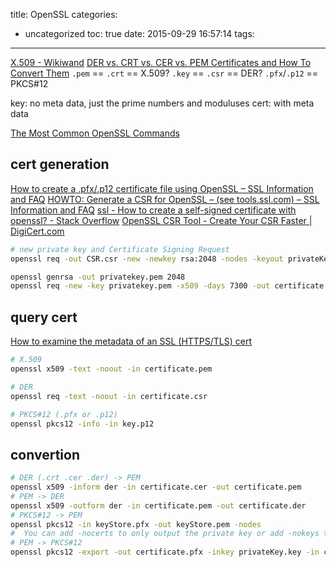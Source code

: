 title: OpenSSL
categories:
  - uncategorized
toc: true
date: 2015-09-29 16:57:14
tags:
---

[X.509 - Wikiwand](https://www.wikiwand.com/en/X.509)
[DER vs. CRT vs. CER vs. PEM Certificates and How To Convert Them](http://info.ssl.com/article.aspx?id=12149)
`.pem` == `.crt` == X.509?
`.key` == `.csr` == DER?
`.pfx`/`.p12` == PKCS#12

key: no meta data, just the prime numbers and moduluses
cert: with meta data

[The Most Common OpenSSL Commands](https://www.sslshopper.com/article-most-common-openssl-commands.html)

## cert generation

[How to create a .pfx/.p12 certificate file using OpenSSL – SSL Information and FAQ](https://info.ssl.com/how-to-create-a-pfx-p12-certificate-file-using-openssl/)
[HOWTO: Generate a CSR for OpenSSL – (see tools.ssl.com) – SSL Information and FAQ](https://info.ssl.com/howto-generate-a-csr-for-openssl-see-tools-ssl-com/)
[ssl - How to create a self-signed certificate with openssl? - Stack Overflow](http://stackoverflow.com/questions/10175812/how-to-create-a-self-signed-certificate-with-openssl)
[OpenSSL CSR Tool - Create Your CSR Faster | DigiCert.com](https://www.digicert.com/easy-csr/openssl.htm)

```sh
# new private key and Certificate Signing Request
openssl req -out CSR.csr -new -newkey rsa:2048 -nodes -keyout privateKey.key

openssl genrsa -out privatekey.pem 2048
openssl req -new -key privatekey.pem -x509 -days 7300 -out certificate.pem
```

## query cert

[How to examine the metadata of an SSL (HTTPS/TLS) cert](https://coolaj86.com/articles/how-to-examine-an-ssl-https-tls-cert/)

```sh
# X.509
openssl x509 -text -noout -in certificate.pem

# DER
openssl req -text -noout -in certificate.csr

# PKCS#12 (.pfx or .p12)
openssl pkcs12 -info -in key.p12
```

## convertion

```sh
# DER (.crt .cer .der) -> PEM
openssl x509 -inform der -in certificate.cer -out certificate.pem
# PEM -> DER
openssl x509 -outform der -in certificate.pem -out certificate.der
# PKCS#12 -> PEM
openssl pkcs12 -in keyStore.pfx -out keyStore.pem -nodes
#  You can add -nocerts to only output the private key or add -nokeys to only output the certificates.
# PEM -> PKCS#12
openssl pkcs12 -export -out certificate.pfx -inkey privateKey.key -in certificate.crt -certfile CACert.crt
```
